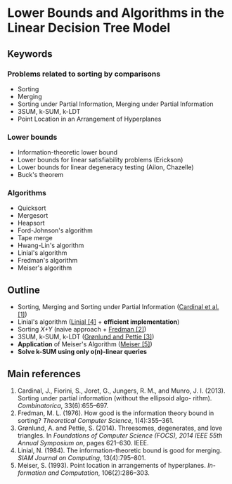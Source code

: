 
# Lower Bounds and Algorithms in the Linear Decision Tree Model

## Keywords

### Problems related to sorting by comparisons

  - Sorting
  - Merging
  - Sorting under Partial Information, Merging under Partial Information
  - 3SUM, k-SUM, k-LDT
  - Point Location in an Arrangement of Hyperplanes


### Lower bounds

  - Information-theoretic lower bound
  - Lower bounds for linear satisfiability problems (Erickson)
  - Lower bounds for linear degeneracy testing (Ailon, Chazelle)
  - Buck's theorem


### Algorithms

  - Quicksort
  - Mergesort
  - Heapsort
  - Ford-Johnson's algorithm
  - Tape merge
  - Hwang-Lin's algorithm
  - Linial's algorithm
  - Fredman's algorithm
  - Meiser's algorithm


## Outline

  - Sorting, Merging and Sorting under Partial Information ([Cardinal et al. [1]](#main-references))
  - Linial's algorithm ([Linial [4]](#main-references) + **efficient implementation**)
  - Sorting *X+Y* (naive approach + [Fredman [2]](#main-references))
  - 3SUM, k-SUM, k-LDT ([Grønlund and Pettie [3]](#main-references))
  - **Application** of Meiser's Algorithm ([Meiser [5]](#main-references))
  - **Solve k-SUM using only o(n)-linear queries**

## Main references

  1. Cardinal, J., Fiorini, S., Joret, G., Jungers, R. M., and Munro, J. I.
(2013). Sorting under partial information (without the ellipsoid algo-
rithm). *Combinatorica*, 33(6):655–697.
  2. Fredman, M. L. (1976). How good is the information theory bound in
sorting? *Theoretical Computer Science*, 1(4):355–361.
  3. Grønlund, A. and Pettie, S. (2014). Threesomes, degenerates, and love
triangles. In *Foundations of Computer Science (FOCS), 2014 IEEE 55th
Annual Symposium on*, pages 621–630. IEEE.
  4. Linial, N. (1984). The information-theoretic bound is good for merging.
*SIAM Journal on Computing*, 13(4):795–801.
  5. Meiser, S. (1993). Point location in arrangements of hyperplanes. *In-
formation and Computation*, 106(2):286–303.
